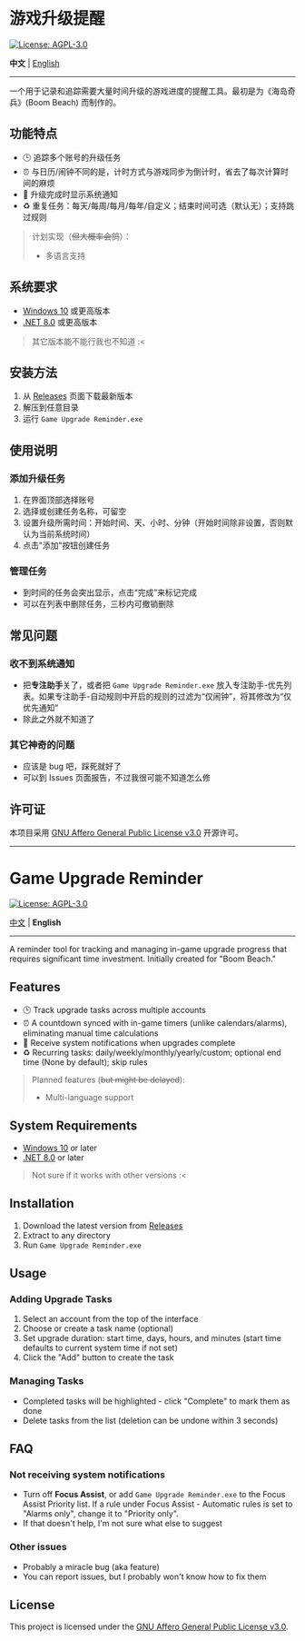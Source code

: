 # 游戏升级提醒

[![License: AGPL-3.0](https://img.shields.io/badge/License-AGPL--3.0-blue.svg)](https://opensource.org/licenses/AGPL-3.0)

**中文** | [English](#game-upgrade-reminder)

---

一个用于记录和追踪需要大量时间升级的游戏进度的提醒工具。最初是为《海岛奇兵》(Boom Beach) 而制作的。

## 功能特点

- 🕒 追踪多个账号的升级任务
- ⏰ 与日历/闹钟不同的是，计时方式与游戏同步为倒计时，省去了每次计算时间的麻烦
- 🔔 升级完成时显示系统通知
- ♻️ 重复任务：每天/每周/每月/每年/自定义；结束时间可选（默认无）；支持跳过规则

> 计划实现（~~但大概率会鸽~~）：
> - 多语言支持

## 系统要求

- [Windows 10](https://www.microsoft.com/en-ca/software-download/windows10) 或更高版本
- [.NET 8.0](https://dotnet.microsoft.com/en-us/download/dotnet/8.0) 或更高版本

> 其它版本能不能行我也不知道 :<

## 安装方法

1. 从 [Releases](https://github.com/YuanXiQWQ/Game-Upgrade-Reminder/releases) 页面下载最新版本
2. 解压到任意目录
3. 运行 `Game Upgrade Reminder.exe`

## 使用说明

### 添加升级任务

1. 在界面顶部选择账号
2. 选择或创建任务名称，可留空
3. 设置升级所需时间：开始时间、天、小时、分钟（开始时间除非设置，否则默认为当前系统时间）
4. 点击"添加"按钮创建任务

### 管理任务

- 到时间的任务会突出显示，点击“完成”来标记完成
- 可以在列表中删除任务，三秒内可撤销删除

## 常见问题

### 收不到系统通知

- 把**专注助手**关了，或者把 `Game Upgrade Reminder.exe` 放入专注助手-优先列表。如果专注助手-自动规则中开启的规则的过滤为“仅闹钟”，将其修改为“仅优先通知”
- 除此之外就不知道了

### 其它神奇的问题

- 应该是 bug 吧，踩死就好了
- 可以到 Issues 页面报告，不过我很可能不知道怎么修

## 许可证

本项目采用 [GNU Affero General Public License v3.0](LICENSE) 开源许可。

---

# Game Upgrade Reminder

[![License: AGPL-3.0](https://img.shields.io/badge/License-AGPL--3.0-blue.svg)](https://opensource.org/licenses/AGPL-3.0)

[中文](#游戏升级提醒) | **English**

---

A reminder tool for tracking and managing in-game upgrade progress that requires significant time investment. Initially
created for "Boom Beach."

## Features

- 🕒 Track upgrade tasks across multiple accounts
- ⏰ A countdown synced with in-game timers (unlike calendars/alarms), eliminating manual time calculations
- 🔔 Receive system notifications when upgrades complete
- ♻️ Recurring tasks: daily/weekly/monthly/yearly/custom; optional end time (None by default); skip rules

> Planned features (~~but might be delayed~~):
> - Multi-language support

## System Requirements

- [Windows 10](https://www.microsoft.com/en-ca/software-download/windows10) or later
- [.NET 8.0](https://dotnet.microsoft.com/en-us/download/dotnet/8.0) or later

> Not sure if it works with other versions :<

## Installation

1. Download the latest version from [Releases](https://github.com/YuanXiQWQ/Game-Upgrade-Reminder/releases)
2. Extract to any directory
3. Run `Game Upgrade Reminder.exe`

## Usage

### Adding Upgrade Tasks

1. Select an account from the top of the interface
2. Choose or create a task name (optional)
3. Set upgrade duration: start time, days, hours, and minutes (start time defaults to current system time if not set)
4. Click the "Add" button to create the task

### Managing Tasks

- Completed tasks will be highlighted - click "Complete" to mark them as done
- Delete tasks from the list (deletion can be undone within 3 seconds)

## FAQ

### Not receiving system notifications

- Turn off **Focus Assist**, or add `Game Upgrade Reminder.exe` to the Focus Assist Priority list. If a rule under Focus Assist - Automatic rules is set to "Alarms only", change it to "Priority only".
- If that doesn't help, I'm not sure what else to suggest

### Other issues

- Probably a miracle bug (aka feature)
- You can report issues, but I probably won't know how to fix them

## License

This project is licensed under the [GNU Affero General Public License v3.0](LICENSE).

